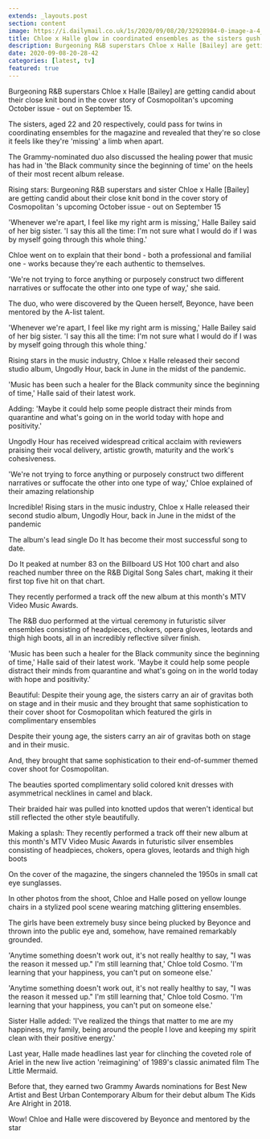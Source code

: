 ```yaml
---
extends: _layouts.post
section: content
image: https://i.dailymail.co.uk/1s/2020/09/08/20/32928984-0-image-a-4_1599592353527.jpg 
title: Chloe x Halle glow in coordinated ensembles as the sisters gush about their unbreakable bond 
description: Burgeoning R&B superstars Chloe x Halle [Bailey] are getting candid about their close knit bond in the cover story  of Cosmopolitans upcoming October issue - out on September 15. 
date: 2020-09-08-20-28-42 
categories: [latest, tv] 
featured: true 
--- 
```

Burgeoning R&B superstars Chloe x Halle [Bailey] are getting candid about their close knit bond in the cover story of Cosmopolitan's upcoming October issue - out on September 15.

The sisters, aged 22 and 20 respectively, could pass for twins in coordinating ensembles for the magazine and revealed that they're so close it feels like they're 'missing' a limb when apart.

The Grammy-nominated duo also discussed the healing power that music has had in 'the Black community since the beginning of time' on the heels of their most recent album release.  

Rising stars: Burgeoning R&B superstars and sister Chloe x Halle [Bailey] are getting candid about their close knit bond in the cover story of Cosmopolitan 's upcoming October issue - out on September 15

'Whenever we're apart, I feel like my right arm is missing,' Halle Bailey said of her big sister. 'I say this all the time: I'm not sure what I would do if I was by myself going through this whole thing.'

Chloe went on to explain that their bond - both a professional and familial one - works because they're each authentic to themselves.

'We're not trying to force anything or purposely construct two different narratives or suffocate the other into one type of way,' she said. 

The duo, who were discovered by the Queen herself, Beyonce, have been mentored by the A-list talent. 

'Whenever we're apart, I feel like my right arm is missing,' Halle Bailey said of her big sister. 'I say this all the time: I'm not sure what I would do if I was by myself going through this whole thing.'

Rising stars in the music industry, Chloe x Halle released their second studio album, Ungodly Hour, back in June in the midst of the pandemic. 

'Music has been such a healer for the Black community since the beginning of time,' Halle said of their latest work. 

Adding: 'Maybe it could help some people distract their minds from quarantine and what's going on in the world today with hope and positivity.'   

Ungodly Hour has received widespread critical acclaim with reviewers praising their vocal delivery, artistic growth, maturity and the work's cohesiveness.

'We're not trying to force anything or purposely construct two different narratives or suffocate the other into one type of way,' Chloe explained of their amazing relationship

Incredible! Rising stars in the music industry, Chloe x Halle released their second studio album, Ungodly Hour, back in June in the midst of the pandemic

The album's lead single Do It has become their most successful song to date.

Do It peaked at number 83 on the Billboard US Hot 100 chart and also reached number three on the R&B Digital Song Sales chart, making it their first top five hit on that chart.

They recently performed a track off the new album at this month's MTV Video Music Awards.

The R&B duo performed at the virtual ceremony in futuristic silver ensembles consisting of headpieces, chokers, opera gloves, leotards and thigh high boots, all in an incredibly reflective silver finish. 

'Music has been such a healer for the Black community since the beginning of time,' Halle said of their latest work. 'Maybe it could help some people distract their minds from quarantine and what's going on in the world today with hope and positivity.'

Beautiful: Despite their young age, the sisters carry an air of gravitas both on stage and in their music and they brought that same sophistication to their cover shoot for Cosmopolitan which featured the girls in complimentary ensembles

Despite their young age, the sisters carry an air of gravitas both on stage and in their music. 

And, they brought that same sophistication to their end-of-summer themed cover shoot for Cosmopolitan.

The beauties sported complimentary solid colored knit dresses with asymmetrical necklines in camel and black. 

Their braided hair was pulled into knotted updos that weren't identical but still reflected the other style beautifully.

Making a splash: They recently performed a track off their new album at this month's MTV Video Music Awards in futuristic silver ensembles consisting of headpieces, chokers, opera gloves, leotards and thigh high boots

On the cover of the magazine, the singers channeled the 1950s in small cat eye sunglasses.

In other photos from the shoot, Chloe and Halle posed on yellow lounge chairs in a stylized pool scene wearing matching glittering ensembles. 

The girls have been extremely busy since being plucked by Beyonce and thrown into the public eye and, somehow, have remained remarkably grounded. 

'Anytime something doesn't work out, it's not really healthy to say, "I was the reason it messed up." I'm still learning that,' Chloe told Cosmo. 'I'm learning that your happiness, you can't put on someone else.' 

'Anytime something doesn't work out, it's not really healthy to say, "I was the reason it messed up." I'm still learning that,' Chloe told Cosmo. 'I'm learning that your happiness, you can't put on someone else.'

Sister Halle added: 'I've realized the things that matter to me are my happiness, my family, being around the people I love and keeping my spirit clean with their positive energy.'

Last year, Halle made headlines last year for clinching the coveted role of Ariel in the new live action 'reimagining' of 1989's classic animated film The Little Mermaid. 

Before that, they earned two Grammy Awards nominations for Best New Artist and Best Urban Contemporary Album for their debut album The Kids Are Alright in 2018.  

Wow! Chloe and Halle were discovered by Beyonce and mentored by the star

